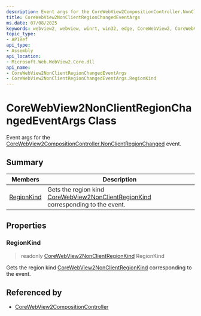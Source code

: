```yaml
---
description: Event args for the CoreWebView2CompositionController.NonClientRegionChanged event.
title: CoreWebView2NonClientRegionChangedEventArgs
ms.date: 07/08/2025
keywords: webview2, webview, winrt, win32, edge, CoreWebView2, CoreWebView2Controller, browser control, edge html, CoreWebView2NonClientRegionChangedEventArgs
topic_type:
- APIRef
api_type:
- Assembly
api_location:
- Microsoft.Web.WebView2.Core.dll
api_name:
- CoreWebView2NonClientRegionChangedEventArgs
- CoreWebView2NonClientRegionChangedEventArgs.RegionKind
---
```


# CoreWebView2NonClientRegionChangedEventArgs Class



Event args for the [CoreWebView2CompositionController.NonClientRegionChanged](corewebview2compositioncontroller.md#nonclientregionchanged) event.

## Summary

Members|Description
--|--
[RegionKind](#regionkind) | Gets the region kind [CoreWebView2NonClientRegionKind](corewebview2nonclientregionkind.md) corresponding to the event.

## Properties

### RegionKind

> readonly  [CoreWebView2NonClientRegionKind](corewebview2nonclientregionkind.md) RegionKind

Gets the region kind [CoreWebView2NonClientRegionKind](corewebview2nonclientregionkind.md) corresponding to the event.






## Referenced by

- [CoreWebView2CompositionController](corewebview2compositioncontroller.md)
